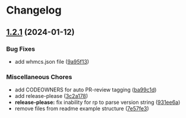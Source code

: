 # Changelog

## [1.2.1](https://github.com/krystal/katapult-whmcs/compare/v1.2.0...v1.2.1) (2024-01-12)


### Bug Fixes

* add whmcs.json file ([9a95f13](https://github.com/krystal/katapult-whmcs/commit/9a95f13dc4636c19b7a7fcede2043e2ad2905797))


### Miscellaneous Chores

* add CODEOWNERS for auto PR-review tagging ([ba99c1d](https://github.com/krystal/katapult-whmcs/commit/ba99c1d2bcf13596367fa77f15648bef5e8f807c))
* add release-please ([3c2a178](https://github.com/krystal/katapult-whmcs/commit/3c2a1786638218605c2dfea7ba361aa3f4af3e37))
* **release-please:** fix inability for rp to parse version string ([931ee6a](https://github.com/krystal/katapult-whmcs/commit/931ee6a1e92eefc8c28ac54643bcc5c08120758a))
* remove files from readme example structure ([7e57fe3](https://github.com/krystal/katapult-whmcs/commit/7e57fe34c0ac200bfbbb4880c233512eebd45e40))
